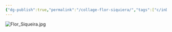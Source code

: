 ```yaml
---
{"dg-publish":true,"permalink":"/collage-flor-siquiera/","tags":["c/inDignos","c/woman","c/green","c/flower","c/purple","c/2020"],"created":"2024-02-20T21:20:41.442-05:00","updated":"2024-02-20T21:22:08.373-05:00"}
---
```



![Flor_Siqueira.jpg](/img/user/MEDIA/Flor_Siqueira.jpg)
